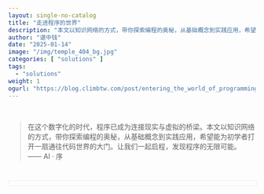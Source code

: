 ```yaml
---
layout: single-no-catalog
title: "走进程序的世界"
description: "本文以知识网络的方式，带你探索编程的奥秘，从基础概念到实践应用，希望能为初学者打开一扇通往代码世界的大门。"
author: "谌中钱"
date: "2025-01-14"
image: "/img/temple_404_bg.jpg"
categories: [ "solutions" ]
tags:
  - "solutions"
weight: 1
ogurl: "https://blog.climbtw.com/post/entering_the_world_of_programming/"
---
```


<br />

> 在这个数字化的时代，程序已成为连接现实与虚拟的桥梁。本文以知识网络的方式，带你探索编程的奥秘，从基础概念到实践应用，希望能为初学者打开一扇通往代码世界的大门。让我们一起启程，发现程序的无限可能。 —— AI · 序

<style>
.svg-container {
    width: 100%;
    overflow-x: auto;
    text-align: center;
    border: 1px solid #eee;
    margin-top: 40px;
    padding-top: 10px;
}
.svg-content {
    min-width: 1230px;  /* 不小于 SVG 原始宽度 */
    height: 910px;  /* SVG 原始高度 */
}
</style>

<div class="svg-container">
    <object
        data="/svg/entering_the_world_of_programming_mindmap.svg"
        type="image/svg+xml"
        class="svg-content">
    </object>
</div>

<!-- # <a href="https://blog.climbtw.com/post/entering_the_world_of_programming/" target="_blank">《走进程序的世界》</a>

## 初始装备

- 硬件
    - 电脑
        - Windows
            - 机械革命无界14 Pro 2023 锐龙版 (R7 7840HS/32GB/1TB/集显)：**¥ 4000 左右** (本人使用)
                - 详细参数: <a href="https://detail.zol.com.cn/notebook/index2106547.shtml" target="_blank">中关村在线</a>
                - 官网驱动: <a href="https://www.mechrevo.com/service/" target="_blank">驱动下载</a>
        - Mac
    - 网络
        - Wi-Fi
            - <a href="https://blog.climbtw.com/post/vpn_manual/" target="_blank">《梯子使用手册》</a>：**¥ 10/月 左右**
        - 宽带
- 软件
    - 操作系统
        - Window 11
            - <a href="https://blog.climbtw.com/post/windows_system_reinstallation_manual/" target="_blank">《Windows 系统重装手册》</a>：永久激活码 **¥ 10 左右**
        - macOS
        - Linux
            - CentOS 9
                - <a href="https://blog.climbtw.com/post/cloud_server_manual/" target="_blank">《云服务器购买和使用手册》</a>: 服务器 + 域名 - **¥ 300/年 左右**
                - <a href="https://blog.climbtw.com/post/centos_9_manual/" target="_blank">《CentOS 9 命令使用手册》</a>
    - 浏览器
        - Google Chrome (主流)
            - <a href="https://www.google.cn/intl/zh-CN/chrome" target="_blank">下载地址</a>
        - Apple Safari (macOS 自带)
        - Microsoft Edge (Window 11 自带)
    - 代码编辑器
        - <a href="https://blog.climbtw.com/post/vscode_manual/" target="_blank">《Visual Studio Code 使用手册》</a>
            - <a href="https://code.visualstudio.com" target="_blank">下载地址</a>
        - <a href="https://blog.climbtw.com/post/markdown_manual/" target="_blank">《Markdown 使用手册》</a>

## UI/UX (设计)

- 工具
    - <a href="https://blog.climbtw.com/post/mastergo_manual/" target="_blank">《MasterGo 使用手册》</a>
        - 蓝湖
        - iconfont

## 界面开发（前端）

- 基础知识
    - <a href="https://blog.climbtw.com/post/html_manual/" target="_blank">《HTML 使用手册》</a>
    - <a href="https://blog.climbtw.com/post/css_manual/" target="_blank">《CSS 使用手册》</a>
    - <a href="https://blog.climbtw.com/post/js_manual/" target="_blank">《JavaScript 使用手册》</a>
        - TypeScript
- 框架工具
    - React 技术栈
        - Web平台 (SPA, H5)
            - <a href="https://blog.climbtw.com/post/react_manual/" target="_blank">《React 使用手册》</a>
                - Umi
            - <a href="https://blog.climbtw.com/post/next_manual/" target="_blank">《Next 使用手册》</a>
        - 移动平台 (H5 APP)
            - Android, iOS, 小程序
                - <a href="https://blog.climbtw.com/post/taro_manual/" target="_blank">《Taro 使用手册》</a>
                - <a href="https://blog.climbtw.com/post/rn_manual/" target="_blank">《React Native 使用手册》</a>
    - Vue 技术栈
        - Web平台 (SPA, H5)
            - <a href="https://blog.climbtw.com/post/vue_manual/" target="_blank">《Vue 使用手册》</a>
            - <a href="https://blog.climbtw.com/post/nuxt_manual/" target="_blank">《Nuxt 使用手册》</a>
        - 移动平台 (H5 APP)
            - Android, iOS, 小程序
                - <a href="https://blog.climbtw.com/post/uniapp_manual/" target="_blank">《uni-app 使用手册》</a>
                - <a href="https://blog.climbtw.com/post/weex_manual/" target="_blank">《Weex 使用手册》</a>
    - 微前端架构
        - <a href="https://blog.climbtw.com/post/qiankun_manual/" target="_blank">《qiankun 使用手册》</a>

## 数据开发（后端）

- 框架工具
    - Next API 路由
    - Node 技术栈
        - <a href="https://blog.climbtw.com/post/node_manual/" target="_blank">《Node 使用手册》</a>
            - Koa
        - <a href="https://blog.climbtw.com/post/nest_manual/" target="_blank">《Nest 使用手册》</a>
    - 微服务架构
        - Nest 微服务模块
- 数据库
    - PostgreSQL
        - 高一致性，适合复杂分析 (存储订单/用户核心数据 等)
    - MongoDB
        - 高吞吐量读写 (记录用户行为日志 等)
    - Redis
        - 微秒级响应 (处理秒杀库存/购物车缓存 等)
- 数据采集
    - 框架工具
        - <a href="https://blog.climbtw.com/post/scrapy_playwright_manual/" target="_blank">《Scrapy + Playwright 使用手册》</a>

## 程序上线（部署）

- 容器化部署
    - <a href="https://blog.climbtw.com/post/docker_manual/" target="_blank">《Docker 使用手册》</a>
    - <a href="https://blog.climbtw.com/post/nginx_manual/" target="_blank">《Nginx 使用手册》</a>
- CI/CD
    - <a href="https://blog.climbtw.com/post/git_manual/" target="_blank">《Git 使用手册》</a>
    - <a href="https://blog.climbtw.com/post/git_action_manual/" target="_blank">《GitHub Action 使用手册》</a>

## 拓展

- <a href="https://blog.climbtw.com/post/algorithm_research/" target="_blank">《算法研究》</a>
- <a href="https://blog.climbtw.com/post/ai_research/" target="_blank">《AI 研究》</a>
- <a href="https://blog.climbtw.com/post/web3_research/" target="_blank">《Web3 研究》</a>

## 解决方案

- <a href="https://blog.climbtw.com/post/building_a_blog_system/" target="_blank">《构建博客系统》</a>
- <a href="https://blog.climbtw.com/post/design_and_development_of_hrms/" target="_blank">《人资系统 HRMS 的设计和研发》</a>
- <a href="https://blog.climbtw.com/post/design_and_development_of_independent_station/" target="_blank">《电商独立站的设计和研发》</a>
- <a href="https://blog.climbtw.com/post/building_and using_ai_assisted_platforms/" target="_blank">《构建和使用AI辅助平台》</a> -->
